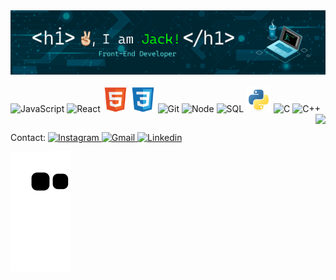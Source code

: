 <div align="center">
  <img src="https://github.com/jacksonMarcelinoFreitas/jacksonMarcelinoFreitas/blob/main/images/Capa%20GitHub.png"></img>
</div>

<br>

<div style="display: inline_block">
    <img alt="JavaScript" height="40" width="40" src="https://cdn.jsdelivr.net/gh/devicons/devicon/icons/javascript/javascript-plain.svg" />
    <img alt="React" height="40" width="40" src="https://cdn.jsdelivr.net/gh/devicons/devicon/icons/react/react-original.svg" />
    <img alt="HTML" height="40" width="40" src="https://raw.githubusercontent.com/devicons/devicon/master/icons/html5/html5-original.svg">
    <img alt="CSS" height="40" width="40" src="https://raw.githubusercontent.com/devicons/devicon/master/icons/css3/css3-original.svg">
    <img alt="Git" height="40" width="40" src="https://cdn.jsdelivr.net/gh/devicons/devicon/icons/git/git-original.svg" />
    <img alt="Node" height="40" width="40" src="https://cdn.jsdelivr.net/gh/devicons/devicon/icons/nodejs/nodejs-original.svg" />
    <img alt="SQL" height="40" width="40" src="https://cdn.jsdelivr.net/gh/devicons/devicon/icons/mysql/mysql-original.svg" />
    <img alt="Python" height="40" width="40" src="https://raw.githubusercontent.com/devicons/devicon/master/icons/python/python-original.svg">
    <img alt="C" height="40" width="40" src="https://cdn.jsdelivr.net/gh/devicons/devicon/icons/c/c-original.svg">
    <img alt="C++" height="40" width="40" src="https://cdn.jsdelivr.net/gh/devicons/devicon/icons/cplusplus/cplusplus-plain.svg">
  <img align="right" height="200" src="https://user-images.githubusercontent.com/88464195/198908213-33013169-f6e6-4a9e-8d12-d05abf4f17cc.gif"></img>
</div>

##

<div>
  <span>Contact:</span>
  <a href="https://www.instagram.com/jacksonm.f/" target="_blank">
    <img alt="Instagram" src="https://img.shields.io/badge/-Instagram-%23E4405F?style=for-the-badge&logo=instagram&logoColor=white" target="_blank">
  </a>
  <a href = "mailto: jacksonzitap.mc@gmail.com"  target="_blank">
    <img alt="Gmail" src="https://img.shields.io/badge/Gmail-D14836?style=for-the-badge&logo=gmail&logoColor=white" target="_blank">
  </a>
  <a href="https://www.linkedin.com/in/jackson-marcelino-de-freitas-900a18209/" target="_blank">
    <img alt="Linkedin" src="https://img.shields.io/badge/LinkedIn-0077B5?style=for-the-badge&logo=linkedin&logoColor=white" target="_blank">
  </a>

![Snake animation](https://github.com/jacksonMarcelinoFreitas/jacksonMarcelinoFreitas/blob/output/github-contribution-grid-snake.svg)
</div>

